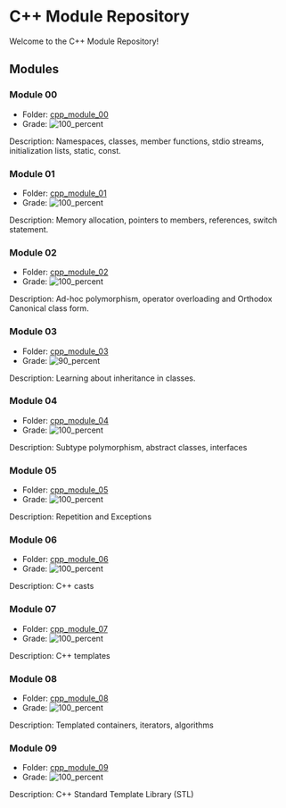 # C++ Module Repository

Welcome to the C++ Module Repository!

## Modules

### Module 00

- Folder: [cpp_module_00](cpp_module_00/)
- Grade: ![100_percent](https://github.com/t-pereira06/42_cpp_modules/assets/118270669/adeaa1d5-9340-48d1-b42c-a8e7a9296098)


Description: Namespaces, classes, member functions, stdio streams, initialization lists, static, const.

### Module 01

- Folder: [cpp_module_01](cpp_module_01/)
- Grade: ![100_percent](https://github.com/t-pereira06/42_cpp_modules/assets/118270669/adeaa1d5-9340-48d1-b42c-a8e7a9296098)

Description: Memory allocation, pointers to members, references, switch statement.

### Module 02

- Folder: [cpp_module_02](cpp_module_02/)
- Grade: ![100_percent](https://github.com/t-pereira06/42_cpp_modules/assets/118270669/adeaa1d5-9340-48d1-b42c-a8e7a9296098)

Description: Ad-hoc polymorphism, operator overloading and Orthodox Canonical class form.

### Module 03

- Folder: [cpp_module_03](cpp_module_03/)
- Grade: ![90_percent](https://github.com/t-pereira06/42_cpp_modules/assets/118270669/b1dbc734-1010-40da-b7f2-b9ba9ac51715)


Description: Learning about inheritance in classes.

### Module 04

- Folder: [cpp_module_04](cpp_module_04/)
- Grade: ![100_percent](https://github.com/t-pereira06/42_cpp_modules/assets/118270669/adeaa1d5-9340-48d1-b42c-a8e7a9296098)

Description: Subtype polymorphism, abstract classes, interfaces

### Module 05

- Folder: [cpp_module_05](cpp_module_05/)
- Grade: ![100_percent](https://github.com/t-pereira06/42_cpp_modules/assets/118270669/adeaa1d5-9340-48d1-b42c-a8e7a9296098)

Description: Repetition and Exceptions

### Module 06

- Folder: [cpp_module_06](cpp_module_06/)
- Grade: ![100_percent](https://github.com/t-pereira06/42_cpp_modules/assets/118270669/adeaa1d5-9340-48d1-b42c-a8e7a9296098)

Description: C++ casts

### Module 07

- Folder: [cpp_module_07](cpp_module_07/)
- Grade: ![100_percent](https://github.com/t-pereira06/42_cpp_modules/assets/118270669/adeaa1d5-9340-48d1-b42c-a8e7a9296098)

Description: C++ templates

### Module 08

- Folder: [cpp_module_08](cpp_module_08/)
- Grade: ![100_percent](https://github.com/t-pereira06/42_cpp_modules/assets/118270669/adeaa1d5-9340-48d1-b42c-a8e7a9296098)

Description: Templated containers, iterators, algorithms

### Module 09

- Folder: [cpp_module_09](cpp_module_09/)
- Grade: ![100_percent](https://github.com/t-pereira06/42_cpp_modules/assets/118270669/adeaa1d5-9340-48d1-b42c-a8e7a9296098)

Description: C++ Standard Template Library (STL)
